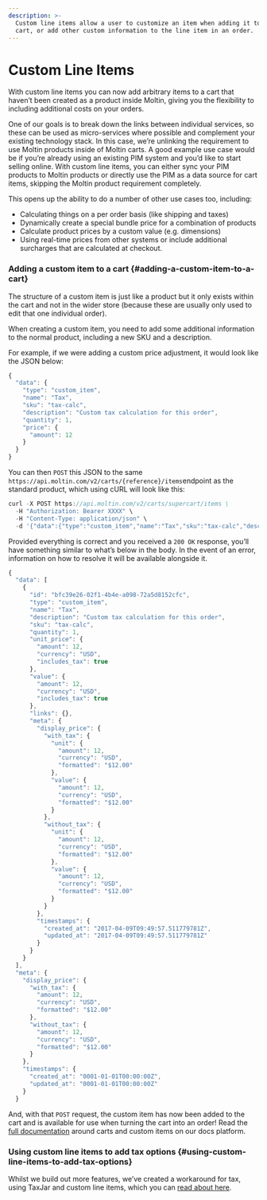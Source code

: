 ```yaml
---
description: >-
  Custom line items allow a user to customize an item when adding it to the
  cart, or add other custom information to the line item in an order.
---
```


# Custom Line Items



With custom line items you can now add arbitrary items to a cart that haven’t been created as a product inside Moltin, giving you the flexibility to including additional costs on your orders.

One of our goals is to break down the links between individual services, so these can be used as micro-services where possible and complement your existing technology stack. In this case, we’re unlinking the requirement to use Moltin products inside of Moltin carts. A good example use case would be if you’re already using an existing PIM system and you’d like to start selling online. With custom line items, you can either sync your PIM products to Moltin products or directly use the PIM as a data source for cart items, skipping the Moltin product requirement completely.

This opens up the ability to do a number of other use cases too, including:

* Calculating things on a per order basis \(like shipping and taxes\)
* Dynamically create a special bundle price for a combination of products
* Calculate product prices by a custom value \(e.g. dimensions\)
* Using real-time prices from other systems or include additional surcharges that are calculated at checkout.

### Adding a custom item to a cart {#adding-a-custom-item-to-a-cart}

The structure of a custom item is just like a product but it only exists within the cart and not in the wider store \(because these are usually only used to edit that one individual order\).

When creating a custom item, you need to add some additional information to the normal product, including a new SKU and a description.

For example, if we were adding a custom price adjustment, it would look like the JSON below:

```javascript
{
  "data": {
    "type": "custom_item",
    "name": "Tax",
    "sku": "tax-calc",
    "description": "Custom tax calculation for this order",
    "quantity": 1,
    "price": {
      "amount": 12
    }
  }
}
```

You can then `POST` this JSON to the same `https://api.moltin.com/v2/carts/{reference}/items`endpoint as the standard product, which using cURL will look like this:

```javascript
curl -X POST https://api.moltin.com/v2/carts/supercart/items \
  -H "Authorization: Bearer XXXX" \
  -H "Content-Type: application/json" \
  -d '{"data":{"type":"custom_item","name":"Tax","sku":"tax-calc","description":"Custom tax calculation for this order","quantity":1,"price":{"amount":12}}}'
```

Provided everything is correct and you received a `200 OK` response, you’ll have something similar to what’s below in the body. In the event of an error, information on how to resolve it will be available alongside it.

```javascript
{
  "data": [
    {
      "id": "bfc39e26-02f1-4b4e-a098-72a5d8152cfc",
      "type": "custom_item",
      "name": "Tax",
      "description": "Custom tax calculation for this order",
      "sku": "tax-calc",
      "quantity": 1,
      "unit_price": {
        "amount": 12,
        "currency": "USD",
        "includes_tax": true
      },
      "value": {
        "amount": 12,
        "currency": "USD",
        "includes_tax": true
      },
      "links": {},
      "meta": {
        "display_price": {
          "with_tax": {
            "unit": {
              "amount": 12,
              "currency": "USD",
              "formatted": "$12.00"
            },
            "value": {
              "amount": 12,
              "currency": "USD",
              "formatted": "$12.00"
            }
          },
          "without_tax": {
            "unit": {
              "amount": 12,
              "currency": "USD",
              "formatted": "$12.00"
            },
            "value": {
              "amount": 12,
              "currency": "USD",
              "formatted": "$12.00"
            }
          }
        },
        "timestamps": {
          "created_at": "2017-04-09T09:49:57.511779781Z",
          "updated_at": "2017-04-09T09:49:57.511779781Z"
        }
      }
    }
  ],
  "meta": {
    "display_price": {
      "with_tax": {
        "amount": 12,
        "currency": "USD",
        "formatted": "$12.00"
      },
      "without_tax": {
        "amount": 12,
        "currency": "USD",
        "formatted": "$12.00"
      }
    },
    "timestamps": {
      "created_at": "0001-01-01T00:00:00Z",
      "updated_at": "0001-01-01T00:00:00Z"
    }
  }
```

And, with that `POST` request, the custom item has now been added to the cart and is available for use when turning the cart into an order! Read the [full documentation](https://docs.moltin.com/) around carts and custom items on our docs platform.

### Using custom line items to add tax options {#using-custom-line-items-to-add-tax-options}

Whilst we build out more features, we’ve created a workaround for tax, using TaxJar and custom line items, which you can [read about here](https://moltin.com/blog/2017/03/taxjar-moltin-winning/).

